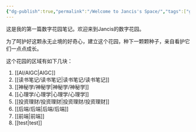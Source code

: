 ```yaml
---
{"dg-publish":true,"permalink":"/Welcome to Jancis's Space/","tags":["gardenEntry"],"noteIcon":""}
---
```


这是我的第一篇数字花园笔记。欢迎来到Jancis的数字花园。

为了呵护好这颗永无止境的好奇心，建立这个花园，种下一颗颗种子，亲自看护它们一点点成长。

这个花园的区域有如下几块：

1. [[AI/AIGC\|AIGC]]
2. [[读书笔记/读书笔记\|读书笔记/读书笔记]]
3. [[神秘学/神秘学\|神秘学/神秘学]]
4. [[心理学/心理学\|心理学/心理学]]
5. [[投资理财/投资理财\|投资理财/投资理财]]
6. [[后端/后端\|后端/后端]]
7. [[前端\|前端]]
8. [[test\|test]]
